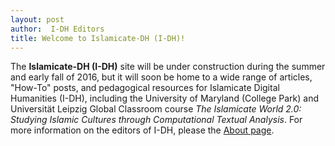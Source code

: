 ```yaml
---
layout: post
author:	 I-DH Editors
title: Welcome to Islamicate-DH (I-DH)!
---
```


The **Islamicate-DH (I-DH)** site will be under construction during the summer and early fall of 2016, but it will soon be home to a wide range of articles, "How-To" posts, and pedagogical resources for Islamicate Digital Humanities (I-DH), including the University of Maryland (College Park) and Universität Leipzig Global Classroom course _The Islamicate World 2.0: Studying Islamic Cultures through Computational Textual Analysis_. For more information on the editors of I-DH, please the [About page](http://islamicate-dh.github.io/aboutme/).
